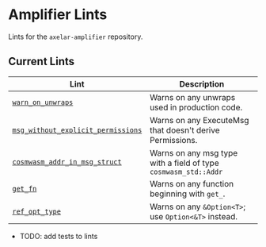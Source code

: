 # Amplifier Lints

Lints for the `axelar-amplifier` repository.

## Current Lints

| Lint | Description |
| - | - |
| [`warn_on_unwraps`](./amplifier-lints/warn_on_unwraps) | Warns on any unwraps used in production code. |
| [`msg_without_explicit_permissions`](./msg_without_explicit_permissions) | Warns on any ExecuteMsg that doesn't derive Permissions. |
| [`cosmwasm_addr_in_msg_struct`](./cosmwasm_addr_in_msg_struct)| Warns on any msg type with a field of type `cosmwasm_std::Addr` |
| [`get_fn`](./amplifier-lints/get_fn) | Warns on any function beginning with `get_`. |
| [`ref_opt_type`](./amplifier-lints/ref_opt_type) | Warns on any `&Option<T>`; use `Option<&T>` instead. |

- TODO: add tests to lints
